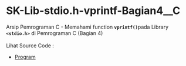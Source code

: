 # SK-Lib-stdio.h-vprintf-Bagian4__C
Arsip Pemrograman C - Memahami function <code><b>vprintf()</b></code>pada Library <code><b>&lt;stdio.h></b></code> di Pemrograman C (Bagian 4)<br><br>
Lihat Source Code : <br>
- <a href="https://github.com/RizkyKhapidsyah/SK-Lib-stdio.h-vprintf-Bagian4__C/blob/master/SK-Lib-stdio.h-vprintf-Bagian4__C/Source.c">Program</a>
